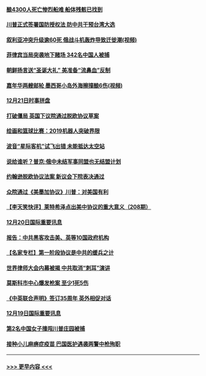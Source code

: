 #### [酿4300人死亡惨烈船难 船体残骸已找到](../pages/prog202/a102734585.md?t=12211822) 
#### [川普正式签署国防授权法 防中共干预台湾大选](../pages/prog202/a102734587.md?t=12211822) 
#### [叙利亚冲突升级逾60死 俄战斗机轰炸导致迁徙潮(视频)](../pages/prog202/a102734403.md?t=12211822) 
#### [菲律宾当局突袭地下赌场 342名中国人被捕](../pages/prog202/a102734392.md?t=12211822) 
#### [朝鲜扬言送“圣诞大礼” 美准备“流鼻血”反制](../pages/prog202/a102734387.md?t=12211822) 
#### [嘉年华两艘邮轮 墨西哥小岛外海擦撞酿6伤(视频)](../pages/prog202/a102734357.md?t=12211822) 
#### [12月21日时事拼盘](../pages/prog202/a102734213.md?t=12211822) 
#### [打破僵局 英国下议院通过脱欧协议草案](../pages/prog202/a102734197.md?t=12211822) 
#### [绘画和篮球比赛：2019机器人突破界限](../pages/prog202/a102734175.md?t=12211822) 
#### [波音“星际客机”试飞出错 未能抵达太空站](../pages/prog202/a102734149.md?t=12211822) 
#### [说给谁听？普京:俄中未结军事同盟也无结盟计划](../pages/prog202/a102734128.md?t=12211822) 
#### [约翰逊脱欧协议法案 新议会下院表决通过](../pages/prog202/a102734008.md?t=12211822) 
#### [众院通过《美墨加协议》川普：对美国有利](../pages/prog202/a102733996.md?t=12211822) 
#### [【李天笑快评】莱特希泽点出美中协议的重大意义（208期）](../pages/prog202/a102733955.md?t=12211822) 
#### [12月20日国际重要讯息](../pages/prog202/a102733811.md?t=12211822) 
#### [报告：中共黑客攻击美、英等10国政府机构](../pages/prog202/a102733695.md?t=12211822) 
#### [【名家专栏】第一阶段协议是中共的缓兵之计](../pages/prog202/a102733104.md?t=12211822) 
#### [世界律师大会内幕被揭 中共取消“刺耳”演讲](../pages/prog202/a102733621.md?t=12211822) 
#### [莫斯科市中心爆发枪案 至少1死5伤](../pages/prog202/a102733367.md?t=12211822) 
#### [《中英联合声明》签订35周年 英外相促对话](../pages/prog202/a102733192.md?t=12211822) 
#### [12月19日国际重要讯息](../pages/prog202/a102732934.md?t=12211822) 
#### [第2名中国女子擅闯川普庄园被捕](../pages/prog202/a102732884.md?t=12211822) 
#### [接种小儿麻痹症疫苗 巴国医护遇袭两警中枪殉职](../pages/prog202/a102732676.md?t=12211822) 

----
#### [ >>> 更早内容 <<< ](../indexes/prog202-earlier.md)
